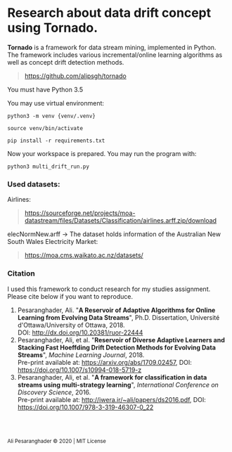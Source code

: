 # Research about data drift concept using Tornado.

**Tornado** is a framework for data stream mining, implemented in Python. The framework includes various incremental/online learning algorithms as well as concept drift detection methods.

> https://github.com/alipsgh/tornado

You must have Python 3.5

You may use virtual environment:

 `python3 -m venv {venv/.venv}`

 `source venv/bin/activate`

 `pip install -r requirements.txt`

Now your workspace is prepared. You may run the program with:

`python3 multi_drift_run.py`


### Used datasets: 
Airlines:
> https://sourceforge.net/projects/moa-datastream/files/Datasets/Classification/airlines.arff.zip/download

elecNormNew.arff -> The dataset holds information of the Australian New South Wales Electricity Market:
> https://moa.cms.waikato.ac.nz/datasets/






### Citation

I used this framework to conduct research for my studies assignment. Please cite below if you want to reproduce.

1. Pesaranghader, Ali. "__A Reservoir of Adaptive Algorithms for Online Learning from Evolving Data Streams__", Ph.D. Dissertation, Université d'Ottawa/University of Ottawa, 2018. <br />
DOI: http://dx.doi.org/10.20381/ruor-22444
2. Pesaranghader, Ali, et al. "__Reservoir of Diverse Adaptive Learners and Stacking Fast Hoeffding Drift Detection Methods for Evolving Data Streams__", *Machine Learning Journal*, 2018. <br />
Pre-print available at: https://arxiv.org/abs/1709.02457, DOI: https://doi.org/10.1007/s10994-018-5719-z
3. Pesaranghader, Ali, et al. "__A framework for classification in data streams using multi-strategy learning__", *International Conference on Discovery Science*, 2016. <br />
Pre-print available at: http://iwera.ir/~ali/papers/ds2016.pdf, DOI: https://doi.org/10.1007/978-3-319-46307-0_22

<br/>
<br/>

<sub>Ali Pesaranghader © 2020 | MIT License</sub>
